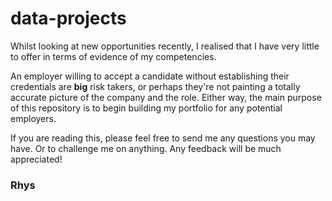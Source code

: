 # data-projects

Whilst looking at new opportunities recently, I realised that I have very little to offer in terms of evidence of my competencies. 

An employer willing to accept a candidate without establishing their credentials are **big** risk takers, or perhaps they're not painting a totally accurate picture of the company and the role.
Either way, the main purpose of this repository is to begin building my portfolio for any potential employers.

If you are reading this, please feel free to send me any questions you may have. Or to challenge me on anything. Any feedback will be much appreciated!

### Rhys